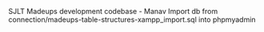 SJLT Madeups development codebase - Manav
Import db from connection/madeups-table-structures-xampp_import.sql into phpmyadmin